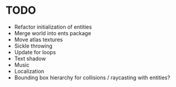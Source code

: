 # TODO
- Refactor initialization of entities
- Merge world into ents package
- Move atlas textures
- Sickle throwing
- Update for loops
- Text shadow
- Music
- Localization
- Bounding box hierarchy for collisions / raycasting with entities?